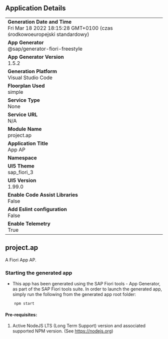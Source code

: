 ## Application Details
|               |
| ------------- |
|**Generation Date and Time**<br>Fri Mar 18 2022 18:15:28 GMT+0100 (czas środkowoeuropejski standardowy)|
|**App Generator**<br>@sap/generator-fiori-freestyle|
|**App Generator Version**<br>1.5.2|
|**Generation Platform**<br>Visual Studio Code|
|**Floorplan Used**<br>simple|
|**Service Type**<br>None|
|**Service URL**<br>N/A
|**Module Name**<br>project.ap|
|**Application Title**<br>App AP|
|**Namespace**<br>|
|**UI5 Theme**<br>sap_fiori_3|
|**UI5 Version**<br>1.99.0|
|**Enable Code Assist Libraries**<br>False|
|**Add Eslint configuration**<br>False|
|**Enable Telemetry**<br>True|

## project.ap

A Fiori App AP.

### Starting the generated app

-   This app has been generated using the SAP Fiori tools - App Generator, as part of the SAP Fiori tools suite.  In order to launch the generated app, simply run the following from the generated app root folder:

```
    npm start
```

#### Pre-requisites:

1. Active NodeJS LTS (Long Term Support) version and associated supported NPM version.  (See https://nodejs.org)


